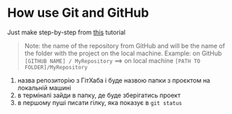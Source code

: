# How use Git and GitHub

Just make step-by-step from [this](https://www.freecodecamp.org/news/a-beginners-guide-to-git-how-to-create-your-first-github-project-c3ff53f56861/) tutorial

> Note: the name of the repository from GitHub and will be the name of the folder with the project on the local machine.
> Example: on GitHub `[GITHUB NAME] / MyRepository` ==> on local machine `[PATH TO FOLDER]/MyRepository` 


1. назва репозиторію з ГітХаба і буде назвою папки з проєктом на локальній машині
2. в терміналі зайди в папку, де буде зберігатись проект
3. в першому пуші писати гілку, яка показує в `git status`

